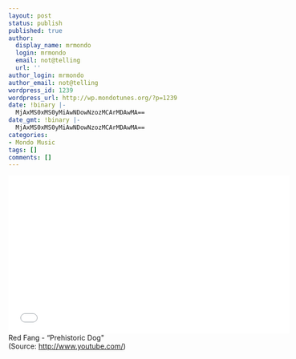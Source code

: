 ```yaml
---
layout: post
status: publish
published: true
author:
  display_name: mrmondo
  login: mrmondo
  email: not@telling
  url: ''
author_login: mrmondo
author_email: not@telling
wordpress_id: 1239
wordpress_url: http://wp.mondotunes.org/?p=1239
date: !binary |-
  MjAxMS0xMS0yMiAwNDowNzozMCArMDAwMA==
date_gmt: !binary |-
  MjAxMS0xMS0yMiAwNDowNzozMCArMDAwMA==
categories:
- Mondo Music
tags: []
comments: []
---
```

<iframe width="560" height="315" src="//www.youtube.com/embed/fuRKRFjm-HA" frameborder="0"> </iframe>
Red Fang - &#8220;Prehistoric Dog"
<div class="attribution">(<span>Source:</span> <a href="http://www.youtube.com/">http://www.youtube.com/</a>)</div>
